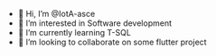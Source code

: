 - 👋 Hi, I’m @IotA-asce
- 👀 I’m interested in Software development
- 🌱 I’m currently learning T-SQL
- 💞️ I’m looking to collaborate on some flutter project
<!-- - 📫 How to reach me ... -->

<!---
IotA-asce/IotA-asce is a ✨ special ✨ repository because its `README.md` (this file) appears on your GitHub profile.
You can click the Preview link to take a look at your changes.
--->
